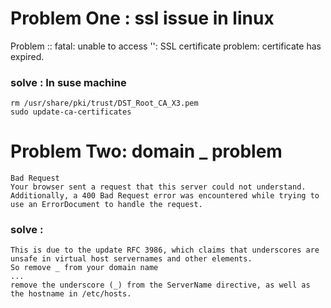 # Problem One :  ssl issue in linux 
Problem :: fatal: unable to access '': SSL certificate problem: certificate has expired. 
### solve : In suse machine
	rm /usr/share/pki/trust/DST_Root_CA_X3.pem
	sudo update-ca-certificates

# Problem Two: domain _ problem
	Bad Request
	Your browser sent a request that this server could not understand.
	Additionally, a 400 Bad Request error was encountered while trying to use an ErrorDocument to handle the request.
### solve : 
	This is due to the update RFC 3986, which claims that underscores are unsafe in virtual host servernames and other elements.
	So remove _ from your domain name
	...
	remove the underscore (_) from the ServerName directive, as well as the hostname in /etc/hosts.


